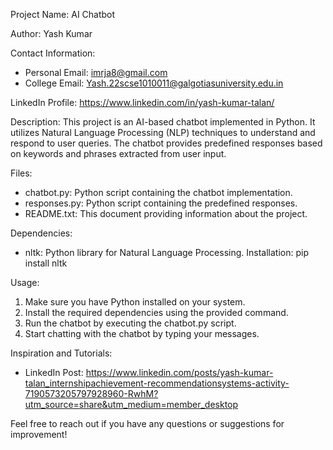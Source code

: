 Project Name: AI Chatbot

Author: Yash Kumar

Contact Information:
- Personal Email: imrja8@gmail.com
- College Email: Yash.22scse1010011@galgotiasuniversity.edu.in

LinkedIn Profile: https://www.linkedin.com/in/yash-kumar-talan/

Description:
This project is an AI-based chatbot implemented in Python. It utilizes Natural Language Processing (NLP) techniques to understand and respond to user queries. The chatbot provides predefined responses based on keywords and phrases extracted from user input.

Files:
- chatbot.py: Python script containing the chatbot implementation.
- responses.py: Python script containing the predefined responses.
- README.txt: This document providing information about the project.

Dependencies:
- nltk: Python library for Natural Language Processing.
  Installation: pip install nltk

Usage:
1. Make sure you have Python installed on your system.
2. Install the required dependencies using the provided command.
3. Run the chatbot by executing the chatbot.py script.
4. Start chatting with the chatbot by typing your messages.

Inspiration and Tutorials:
- LinkedIn Post: https://www.linkedin.com/posts/yash-kumar-talan_internshipachievement-recommendationsystems-activity-7190573205797928960-RwhM?utm_source=share&utm_medium=member_desktop

Feel free to reach out if you have any questions or suggestions for improvement!

